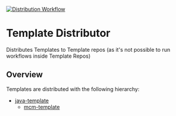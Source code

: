 [![Distribution Workflow](https://img.shields.io/github/actions/workflow/status/litetex-oss/template-distributor/distribute.yml?branch=master&label=distribution)](https://github.com/litetex-oss/template-distributor/actions/workflows/distribute.yml?query=branch%3Amaster)
# Template Distributor

Distributes Templates to Template repos
(as it's not possible to run workflows inside Template Repos)

## Overview
Templates are distributed with the following hierarchy:

* [java-template](https://github.com/litetex-oss/java-template)
  * [mcm-template](https://github.com/litetex-oss/mcm-template)
